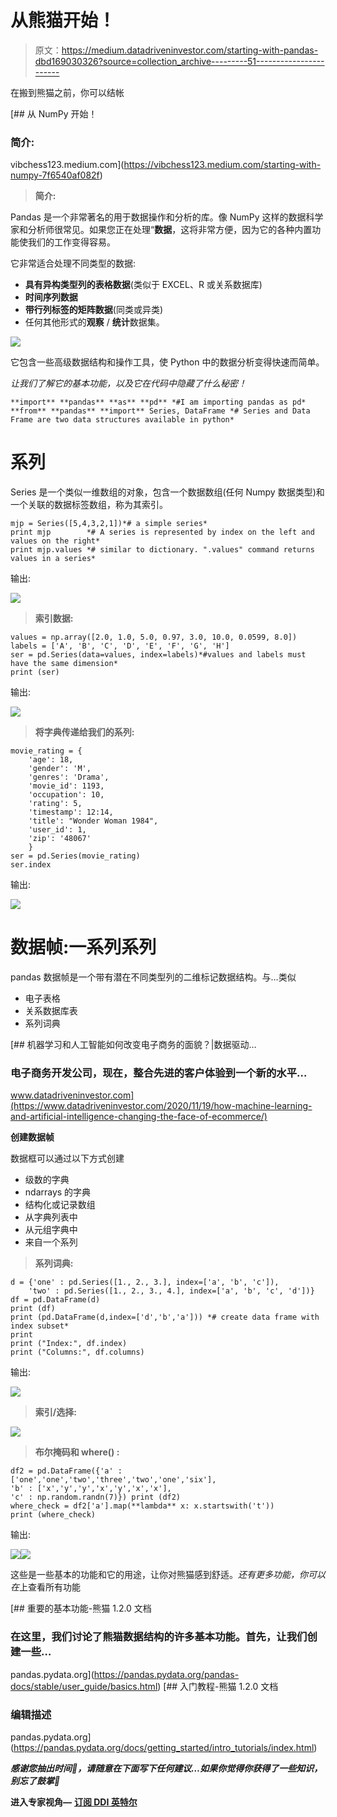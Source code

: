 # 从熊猫开始！

> 原文：<https://medium.datadriveninvestor.com/starting-with-pandas-dbd169030326?source=collection_archive---------51----------------------->

在搬到熊猫之前，你可以结帐

[](https://vibchess123.medium.com/starting-with-numpy-7f6540af082f) [## 从 NumPy 开始！

### 简介:

vibchess123.medium.com](https://vibchess123.medium.com/starting-with-numpy-7f6540af082f) 

> **简介:**

Pandas 是一个非常著名的用于数据操作和分析的库。像 NumPy 这样的数据科学家和分析师很常见。如果您正在处理“**数据**，这将非常方便，因为它的各种内置功能使我们的工作变得容易。

它非常适合处理不同类型的数据:

*   **具有异构类型列的表格数据**(类似于 EXCEL、R 或关系数据库)
*   **时间序列数据**
*   **带行列标签的矩阵数据**(同类或异类)
*   任何其他形式的**观察** / **统计**数据集。

![](img/7da03216e76d0c296ac604fd54ca376b.png)

它包含一些高级数据结构和操作工具，使 Python 中的数据分析变得快速而简单。

*让我们了解它的基本功能，以及它在代码中隐藏了什么秘密！*

```
**import** **pandas** **as** **pd** *#I am importing pandas as pd*
**from** **pandas** **import** Series, DataFrame *# Series and Data Frame are two data structures available in python*
```

# 系列

Series 是一个类似一维数组的对象，包含一个数据数组(任何 Numpy 数据类型)和一个关联的数据标签数组，称为其索引。

```
mjp = Series([5,4,3,2,1])*# a simple series*
print mjp        *# A series is represented by index on the left and values on the right*
print mjp.values *# similar to dictionary. ".values" command returns values in a series*
```

输出:

![](img/2583aae3fe376b3085ce5b1a66e9797b.png)

> **索引数据:**

```
values = np.array([2.0, 1.0, 5.0, 0.97, 3.0, 10.0, 0.0599, 8.0])
labels = ['A', 'B', 'C', 'D', 'E', 'F', 'G', 'H']
ser = pd.Series(data=values, index=labels)*#values and labels must have the same dimension*
print (ser)
```

输出:

![](img/8d68d6afb9a263a893e1e0ea5c968ffc.png)

> **将字典传递给我们的系列:**

```
movie_rating = {
    'age': 18,
    'gender': 'M',
    'genres': 'Drama',
    'movie_id': 1193,
    'occupation': 10,
    'rating': 5,
    'timestamp': 12:14,
    'title': "Wonder Woman 1984",
    'user_id': 1,
    'zip': '48067'
    }
ser = pd.Series(movie_rating)
ser.index
```

输出:

![](img/11b7b73040340b8991b4b6b41f769a95.png)

# 数据帧:一系列系列

pandas 数据帧是一个带有潜在不同类型列的二维标记数据结构。与…类似

*   电子表格
*   关系数据库表
*   系列词典

[](https://www.datadriveninvestor.com/2020/11/19/how-machine-learning-and-artificial-intelligence-changing-the-face-of-ecommerce/) [## 机器学习和人工智能如何改变电子商务的面貌？|数据驱动…

### 电子商务开发公司，现在，整合先进的客户体验到一个新的水平…

www.datadriveninvestor.com](https://www.datadriveninvestor.com/2020/11/19/how-machine-learning-and-artificial-intelligence-changing-the-face-of-ecommerce/) 

**创建数据帧**

数据框可以通过以下方式创建

*   级数的字典
*   ndarrays 的字典
*   结构化或记录数组
*   从字典列表中
*   从元组字典中
*   来自一个系列

> **系列词典:**

```
d = {'one' : pd.Series([1., 2., 3.], index=['a', 'b', 'c']),
    'two' : pd.Series([1., 2., 3., 4.], index=['a', 'b', 'c', 'd'])}
df = pd.DataFrame(d)
print (df)
print (pd.DataFrame(d,index=['d','b','a'])) *# create data frame with index subset*
print
print ("Index:", df.index)
print ("Columns:", df.columns)
```

输出:

![](img/67db56607f19e7e7031cabdc9aeecd0f.png)

> **索引/选择:**

![](img/7d18e78c3ddcc4df5b25d2f9b4bc0dd0.png)

> **布尔掩码和 where() :**

```
df2 = pd.DataFrame({'a' : ['one','one','two','three','two','one','six'],                  
'b' : ['x','y','y','x','y','x','x'],                  
'c' : np.random.randn(7)}) print (df2) 
where_check = df2['a'].map(**lambda** x: x.startswith('t')) 
print (where_check)
```

输出:

![](img/df23c8ba85ee79f0297ff871f2e7e4f5.png)![](img/16bb869445e2604ebaeed5336144ccfd.png)

这些是一些基本的功能和它的用途，让你对熊猫感到舒适。*还有更多功能，你可以在*上查看所有功能

 [## 重要的基本功能-熊猫 1.2.0 文档

### 在这里，我们讨论了熊猫数据结构的许多基本功能。首先，让我们创建一些…

pandas.pydata.org](https://pandas.pydata.org/pandas-docs/stable/user_guide/basics.html)  [## 入门教程-熊猫 1.2.0 文档

### 编辑描述

pandas.pydata.org](https://pandas.pydata.org/docs/getting_started/intro_tutorials/index.html) 

***感谢您抽出时间🙌，请随意在下面写下任何建议…如果你觉得你获得了一些知识，别忘了鼓掌👏***

**进入专家视角—** [**订阅 DDI 英特尔**](https://datadriveninvestor.com/ddi-intel)